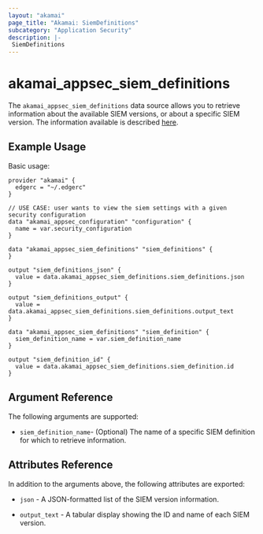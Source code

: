```yaml
---
layout: "akamai"
page_title: "Akamai: SiemDefinitions"
subcategory: "Application Security"
description: |-
 SiemDefinitions
---
```


# akamai_appsec_siem_definitions

The `akamai_appsec_siem_definitions` data source allows you to retrieve information about the available SIEM versions, or about a specific SIEM version. The information available is described [here](https://developer.akamai.com/api/cloud_security/application_security/v1.html#getsiemversions).

## Example Usage

Basic usage:

```hcl
provider "akamai" {
  edgerc = "~/.edgerc"
}

// USE CASE: user wants to view the siem settings with a given security configuration
data "akamai_appsec_configuration" "configuration" {
  name = var.security_configuration
}

data "akamai_appsec_siem_definitions" "siem_definitions" {
}

output "siem_definitions_json" {
  value = data.akamai_appsec_siem_definitions.siem_definitions.json
}

output "siem_definitions_output" {
  value = data.akamai_appsec_siem_definitions.siem_definitions.output_text
}

data "akamai_appsec_siem_definitions" "siem_definition" {
  siem_definition_name = var.siem_definition_name
}

output "siem_definition_id" {
  value = data.akamai_appsec_siem_definitions.siem_definition.id
}
```

## Argument Reference

The following arguments are supported:

* `siem_definition_name`- (Optional) The name of a specific SIEM definition for which to retrieve information.

## Attributes Reference

In addition to the arguments above, the following attributes are exported:

* `json` - A JSON-formatted list of the SIEM version information.

* `output_text` - A tabular display showing the ID and name of each SIEM version.

